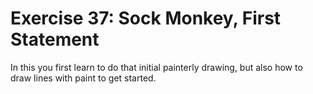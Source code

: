 Exercise 37: Sock Monkey, First Statement
=========================================

In this you first learn to do that initial painterly drawing, but also how to draw lines with paint to get started.
